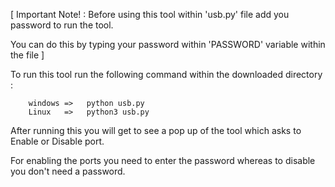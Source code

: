 [ Important Note! : Before using this tool within 'usb.py' file add you password to run the tool.
                 
  You can do this by typing your password within 'PASSWORD' variable within the file ]

To run this tool run the following command within the downloaded directory :

        windows =>   python usb.py
        Linux   =>   python3 usb.py

After running this you will get to see a pop up of the tool which asks to Enable or Disable port.

For enabling the ports you need to enter the password whereas to disable you don't need a password.
